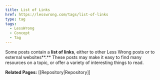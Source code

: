 ```yaml
---
title: List of Links
href: https://lesswrong.com/tags/list-of-links
type: tag
tags:
  - LessWrong
  - Concept
  - Tag
---
```


Some posts contain a **list of links**, either to other Less Wrong posts or to external websites**.** These posts may make it easy to find many resources on a topic, or offer a variety of interesting things to read.

**Related Pages:** [[Repository|Repository]]